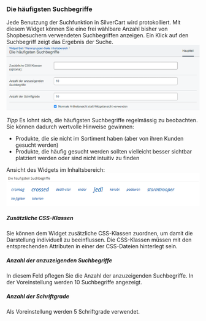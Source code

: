 ### Die häufigsten Suchbegriffe
Jede Benutzung der Suchfunktion in SilverCart wird protokolliert. Mit diesem Widget können Sie eine frei wählbare Anzahl bisher von
Shopbesuchern verwendeten Suchbegriffen anzeigen. Ein Klick auf den Suchbegriff zeigt das Ergebnis der Suche.
![widget-searchcloud-backend.png](_images/widget-searchcloud-backend.png)

*Tipp*
Es lohnt sich, die häufigsten Suchbegriffe regelmässig zu beobachten. Sie können dadurch wertvolle Hinweise gewinnen:
* Produkte, die sie nicht im Sortiment haben (aber von ihren Kunden gesucht werden)
* Produkte, die häufig gesucht werden sollten vielleicht besser sichtbar platziert werden oder sind nicht intuitiv zu finden

Ansicht des Widgets im Inhaltsbereich:
![widget-searchcloud-frontend.png](_images/widget-searchcloud-frontend.png)

##### Zusätzliche CSS-Klassen
Sie können dem Widget zusätzliche CSS-Klassen zuordnen, um damit die Darstellung individuell zu beeinflussen. Die CSS-Klassen müssen mit den entsprechenden Attributen in einer der CSS-Dateien hinterlegt sein.

##### Anzahl der anzuzeigenden Suchbegriffe
In diesem Feld pflegen Sie die Anzahl der anzuzeigenden Suchbegriffe. In der Voreinstellung werden 10 Suchbegriffe angezeigt.

##### Anzahl der Schriftgrade
Als Voreinstellung werden 5 Schriftgrade verwendet.
